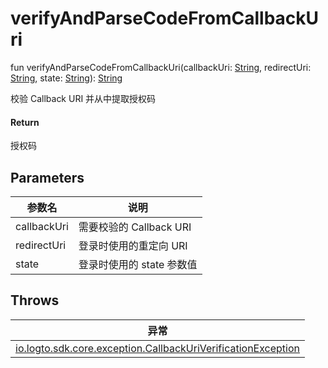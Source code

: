 # verifyAndParseCodeFromCallbackUri


fun verifyAndParseCodeFromCallbackUri(callbackUri: [String](https://kotlinlang.org/api/latest/jvm/stdlib/kotlin/-string/index.html), redirectUri: [String](https://kotlinlang.org/api/latest/jvm/stdlib/kotlin/-string/index.html), state: [String](https://kotlinlang.org/api/latest/jvm/stdlib/kotlin/-string/index.html)): [String](https://kotlinlang.org/api/latest/jvm/stdlib/kotlin/-string/index.html)

校验 Callback URI 并从中提取授权码

#### Return

授权码

## Parameters


| 参数名 | 说明 |
|---|---|
| callbackUri | 需要校验的 Callback URI |
| redirectUri | 登录时使用的重定向 URI |
| state | 登录时使用的 state 参数值 |

## Throws

| 异常 |
|---|
| [io.logto.sdk.core.exception.CallbackUriVerificationException](../../io.logto.sdk.core.exception/-callback-uri-verification-exception/index.md) |
